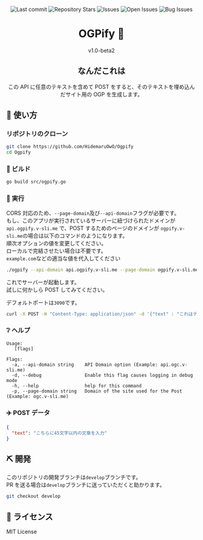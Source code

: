 <div align="center">

![Last commit](https://img.shields.io/github/last-commit/HidemaruOwO/ogp-generate-api?style=flat-square)
![Repository Stars](https://img.shields.io/github/stars/HidemaruOwO/ogp-generate-api?style=flat-square)
![Issues](https://img.shields.io/github/issues/HidemaruOwO/ogp-generate-api?style=flat-square)
![Open Issues](https://img.shields.io/github/issues-raw/HidemaruOwO/ogp-generate-api?style=flat-square)
![Bug Issues](https://img.shields.io/github/issues/HidemaruOwO/ogp-generate-api/bug?style=flat-square)

# OGPify 🔖

v1.0-beta2

## なんだこれは

この API に任意のテキストを含めて POST をすると、そのテキストを埋め込んだサイト用の OGP を生成します。

</div>

## 🚀 使い方

### リポジトリのクローン

```bash
git clone https://github.com/HidemaruOwO/Ogpify
cd Ogpify
```

### 🔨 ビルド

```bash
go build src/ogpify.go
```

### 💨 実行

CORS 対応のため、`--page-domain`及び`--api-domain`フラグが必要です。  
もし、このアプリが実行されているサーバーに紐づけられたドメインが `api.ogpify.v-sli.me` で、POST するためのページのドメインが `ogpify.v-sli.me`の場合は以下のコマンドのようになります。  
順次オプションの値を変更してください。  
ローカルで完結させたい場合は不要です。  
`example.com`などの適当な値を代入してください


```bash
./ogpify --api-domain api.ogpify.v-sli.me --page-domain ogpify.v-sli.me
```

これでサーバーが起動します。  
試しに何かしら POST してみてください。

デフォルトポートは`3090`です。


```bash
curl -X POST -H "Content-Type: application/json" -d '{"text" : "これはテストです"}' http://127.0.0.1:3090/generate
```

### ❔ ヘルプ

```
Usage:
   [flags]

Flags:
  -a, --api-domain string    API Domain option (Example: api.ogc.v-sli.me)
  -d, --debug                Enable this flag causes logging in debug mode
  -h, --help                 help for this command
  -p, --page-domain string   Domain of the site used for the Post (Example: ogc.v-sli.me)
```

### ✈️ POST データ

```json
{
  "text": "こちらに45文字以内の文章を入力"
}
```

## ⛏️ 開発

このリポジトリの開発ブランチは`develop`ブランチです。<br/>
PR を送る場合は`develop`ブランチに送っていただくと助かります。

```bash
git checkout develop
```

## 📜 ライセンス

MIT License
